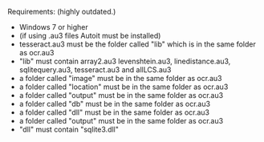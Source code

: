 
 Requirements: (highly outdated.)

-   Windows 7 or higher
-   (if using .au3 files Autoit must be installed)
-   tesseract.au3 must be the folder called "lib" which is in the same folder as ocr.au3
-   "lib" must contain array2.au3 levenshtein.au3, linedistance.au3, sqlitequery.au3, tesseract.au3 and allLCS.au3
-   a folder called "image" must be in the same folder as ocr.au3
-   a folder called "location" must be in the same folder as ocr.au3
-   a folder called "output" must be in the same folder as ocr.au3
-   a folder called "db" must be in the same folder as ocr.au3
-   a folder called "dll" must be in the same folder as ocr.au3
-   a folder called "output" must be in the same folder as ocr.au3
-   "dll" must contain "sqlite3.dll"
